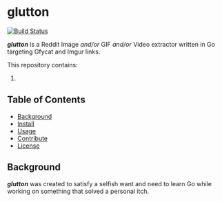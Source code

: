 # glutton

[![Build Status](https://travis-ci.org/brianritchie/glutton.svg?branch=master)](https://travis-ci.org/brianritchie/glutton)

_**glutton**_ is a Reddit Image _and/or_ GIF _and/or_ Video extractor written in Go targeting Gfycat and Imgur links.

This repository contains:

1.

## Table of Contents

- [Background](#background)
- [Install](#install)
- [Usage](#usage)
- [Contribute](#contribute)
- [License](#license)

## Background

_**glutton**_ was created to satisfy a selfish want and need to learn Go while working on something that solved a personal itch.